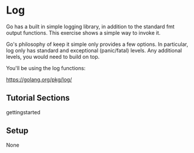 Log
===

Go has a built in simple logging library, in addition to the standard
fmt output functions. This exercise shows a simple way to invoke it.

Go's philosophy of keep it simple only provides a few options. In
particular, log only has standard and exceptional (panic/fatal)
levels. Any additional levels, you would need to build on top.

You'll be using the log functions:

  https://golang.org/pkg/log/

Tutorial Sections
-----------------
gettingstarted

Setup
-----
None
